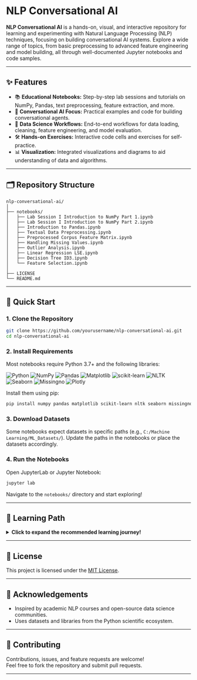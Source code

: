 # NLP Conversational AI

**NLP Conversational AI** is a hands-on, visual, and interactive repository for learning and experimenting with Natural Language Processing (NLP) techniques, focusing on building conversational AI systems. Explore a wide range of topics, from basic preprocessing to advanced feature engineering and model building, all through well-documented Jupyter notebooks and code samples.

---

## ✨ Features

- 📚 **Educational Notebooks:** Step-by-step lab sessions and tutorials on NumPy, Pandas, text preprocessing, feature extraction, and more.
- 🤖 **Conversational AI Focus:** Practical examples and code for building conversational agents.
- 🔬 **Data Science Workflows:** End-to-end workflows for data loading, cleaning, feature engineering, and model evaluation.
- 🛠️ **Hands-on Exercises:** Interactive code cells and exercises for self-practice.
- 📊 **Visualization:** Integrated visualizations and diagrams to aid understanding of data and algorithms.

---

## 🗂️ Repository Structure

```plaintext
nlp-conversational-ai/
│
├── notebooks/
│   ├── Lab Session I Introduction to NumPy Part 1.ipynb
│   ├── Lab Session I Introduction to NumPy Part 2.ipynb
│   ├── Introduction to Pandas.ipynb
│   ├── Textual Data Preprocessing.ipynb
│   ├── Preprocessed Corpus Feature Matrix.ipynb
│   ├── Handling Missing Values.ipynb
│   ├── Outlier Analysis.ipynb
│   ├── Linear Regression LSE.ipynb
│   ├── Decision Tree ID3.ipynb
│   └── Feature Selection.ipynb
│
├── LICENSE
└── README.md
```

---

## 🏁 Quick Start

### 1. Clone the Repository

```bash
git clone https://github.com/yourusername/nlp-conversational-ai.git
cd nlp-conversational-ai
```

### 2. Install Requirements

Most notebooks require Python 3.7+ and the following libraries:

![Python](https://img.shields.io/badge/-Python-3776AB?logo=python&logoColor=white)
![NumPy](https://img.shields.io/badge/-NumPy-013243?logo=numpy)
![Pandas](https://img.shields.io/badge/-Pandas-150458?logo=pandas)
![Matplotlib](https://img.shields.io/badge/-Matplotlib-11557c?logo=matplotlib)
![scikit-learn](https://img.shields.io/badge/-scikit--learn-f7931e?logo=scikit-learn&logoColor=white)
![NLTK](https://img.shields.io/badge/-NLTK-9C27B0?logo=nltk)
![Seaborn](https://img.shields.io/badge/-Seaborn-43b02a?logo=seaborn)
![Missingno](https://img.shields.io/badge/-missingno-00bcd4)
![Plotly](https://img.shields.io/badge/-Plotly-3f4f75?logo=plotly)

Install them using pip:

```bash
pip install numpy pandas matplotlib scikit-learn nltk seaborn missingno plotly
```

### 3. Download Datasets

Some notebooks expect datasets in specific paths (e.g., `C:/Machine Learning/ML_Datasets/`). Update the paths in the notebooks or place the datasets accordingly.

### 4. Run the Notebooks

Open JupyterLab or Jupyter Notebook:

```bash
jupyter lab
```

Navigate to the `notebooks/` directory and start exploring!

---

## 🧭 Learning Path

<details>
<summary><strong>Click to expand the recommended learning journey!</strong></summary>

1. <img src="https://img.icons8.com/color/48/000000/numpy.png" width="20"/> **NumPy & Pandas:**  
   Start with the basics of numerical and tabular data manipulation.

2. <img src="https://img.icons8.com/color/48/000000/text.png" width="20"/> **Text Preprocessing:**  
   Learn how to clean and prepare text data for NLP tasks.

3. <img src="https://img.icons8.com/color/48/000000/feature-extraction.png" width="20"/> **Feature Engineering:**  
   Explore methods to convert text into numerical features (TDM, TF-IDF, etc.).

4. <img src="https://img.icons8.com/color/48/000000/artificial-intelligence.png" width="20"/> **Modeling:**  
   Apply machine learning models for classification, regression, and conversational AI.

5. <img src="https://img.icons8.com/color/48/000000/experimental-data.png" width="20"/> **Advanced Topics:**  
   Outlier analysis, feature selection, and more.

</details>

---

## 📜 License

This project is licensed under the [MIT License](LICENSE).

---

## 🙏 Acknowledgements

- Inspired by academic NLP courses and open-source data science communities.
- Uses datasets and libraries from the Python scientific ecosystem.

---

## 🤝 Contributing

Contributions, issues, and feature requests are welcome!  
Feel free to fork the repository and submit pull requests.

---
